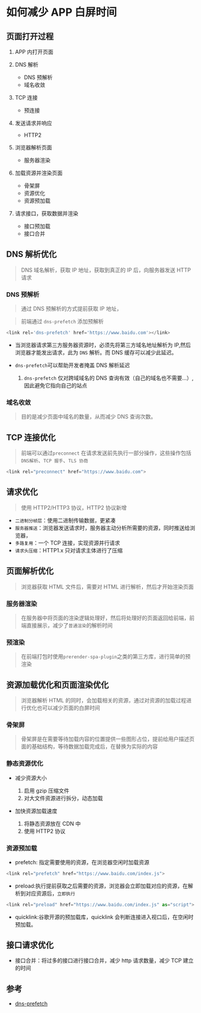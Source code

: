 # 如何减少 APP 白屏时间

## 页面打开过程

1. APP 内打开页面
2. DNS 解析

   - DNS 预解析
   - 域名收敛

3. TCP 连接

   - 预连接

4. 发送请求并响应

   - HTTP2

5. 浏览器解析页面

   - 服务器渲染

6. 加载资源并渲染页面

   - 骨架屏
   - 资源优化
   - 资源预加载

7. 请求接口，获取数据并渲染

   - 接口预加载
   - 接口合并

## DNS 解析优化

> DNS 域名解析，获取 IP 地址，获取到真正的 IP 后，向服务器发送 HTTP 请求

### DNS 预解析

> 通过 DNS 预解析的方式提前获取 IP 地址，

> 前端通过 `dns-prefetch` 添加预解析

```js
<link rel='dns-prefetch' href='https://www.baidu.com'></link>
```

- 当浏览器请求第三方服务器资源时，必须先将第三方域名地址解析为 IP,然后浏览器才能发出请求，此为 `DNS` 解析。而 DNS 缓存可以减少此延迟。
- `dns-prefetch`可以帮助开发者掩盖 DNS 解析延迟

  1. `dns-prefetch` 仅对跨域域名的 DNS 查询有效（自己的域名也不需要...）,因此避免它指向自己的站点

### 域名收敛

> 目的是减少页面中域名的数量，从而减少 DNS 查询次数。

## TCP 连接优化

> 前端可以通过`preconnect` 在请求发送前先执行一部分操作，这些操作包括 `DNS解析`、`TCP 握手`、`TLS 协商`

```js
<link rel="preconnect" href="https://www.baidu.com">
```

## 请求优化

> 使用 HTTP2/HTTP3 协议，HTTP2 协议新增

- `二进制分帧层`：使用二进制传输数据，更紧凑
- `服务器推送`：浏览器发送请求时，服务器主动分析所需要的资源，同时推送给浏览器，
- `多路复用`：一个 TCP 连接，实现资源并行请求
- `请求头压缩`：HTTP1.x 只对请求主体进行了压缩

## 页面解析优化

> 浏览器获取 HTML 文件后，需要对 HTML 进行解析，然后才开始渲染页面

### 服务器渲染

> 在服务器中将页面的渲染逻辑处理好，然后将处理好的页面返回给前端，前端直接展示，减少了`普通渲染`的解析时间

### 预渲染

> 在前端打包时使用`prerender-spa-plugin`之类的第三方库，进行简单的预渲染

## 资源加载优化和页面渲染优化

> 浏览器解析 HTML 的同时，会加载相关的资源，通过对资源的加载过程进行优化也可以减少页面的白屏时间

### 骨架屏

> 骨架屏是在需要等待加载内容的位置提供一些图形占位，提前给用户描述页面的基础结构，等待数据加载完成后，在替换为实际的内容

### 静态资源优化

- 减少资源大小

  1. 启用 gzip 压缩文件
  2. 对大文件资源进行拆分，动态加载

- 加快资源加载速度

  1. 将静态资源放在 CDN 中
  2. 使用 HTTP2 协议

### 资源预加载

- prefetch: 指定需要使用的资源，在浏览器空闲时加载资源

```js
<link rel="prefetch" href="https://www.baidu.com/index.js">
```

- preload:执行提前获取之后需要的资源，浏览器会立即加载对应的资源，在解析到对应资源后，`立即执行`

```js
<link rel="preload" href="https://www.baidu.com/index.js" as="script">
```

- quicklink:谷歌开源的预加载库，quicklink 会判断连接进入视口后，在空闲时预加载。

## 接口请求优化

- 接口合并：将过多的接口进行接口合并，减少 http 请求数量，减少 TCP 建立的时间

## 参考

- [dns-prefetch](https://developer.mozilla.org/zh-CN/docs/Web/Performance/dns-prefetch)
